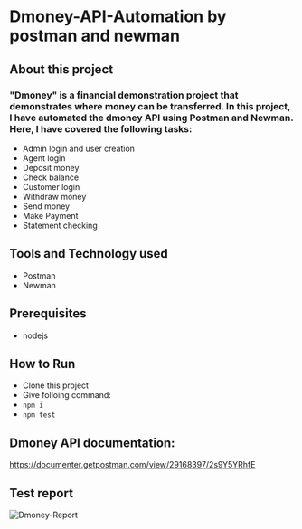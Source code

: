 # Dmoney-API-Automation by postman and newman

## About this project
### "Dmoney" is a financial demonstration project that demonstrates where money can be transferred. In this project, I have automated the dmoney API using Postman and Newman. Here, I have covered the following tasks:

- Admin login and user creation
- Agent login
- Deposit money
- Check balance
- Customer login
- Withdraw money
- Send money
- Make Payment
- Statement checking

## Tools and  Technology used
- Postman
- Newman

## Prerequisites
- nodejs

## How to Run
- Clone this project
- Give folloing command:
- ``` npm i ```
- ``` npm test ```

## Dmoney API documentation:
https://documenter.getpostman.com/view/29168397/2s9Y5YRhfE

## Test report
![Dmoney-Report](https://github.com/Ratulhasan88/Dmoney-API-Automation-Newman/assets/135263807/a8b881b9-5703-481f-9297-1a24155288c3)

